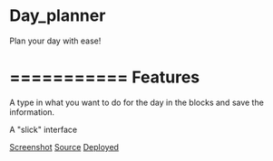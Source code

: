 # Day_planner
Plan your day with ease!

===========
Features
===========

A type in what you want to do for the day in the blocks and save the information.

A "slick" interface



[Screenshot]()
[Source](https://github.com/Relten98/Day_planner)
[Deployed](https://relten98.github.io/Day_planner)